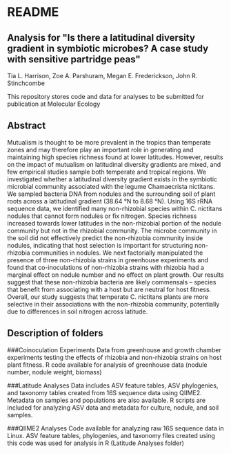# README 

## Analysis for "Is there a latitudinal diversity gradient in symbiotic microbes? A case study with sensitive partridge peas"
Tia L. Harrison, Zoe A. Parshuram, Megan E. Frederickson, John R. Stinchcombe 

This repository stores code and data for analyses to be submitted for publication at Molecular Ecology 

## Abstract 

Mutualism is thought to be more prevalent in the tropics than temperate zones and may therefore play an important role in generating and maintaining high species richness found at lower latitudes. However, results on the impact of mutualism on latitudinal diversity gradients are mixed, and few empirical studies sample both temperate and tropical regions. We investigated whether a latitudinal diversity gradient exists in the symbiotic microbial community associated with the legume Chamaecrista nictitans. We sampled bacteria DNA from nodules and the surrounding soil of plant roots across a latitudinal gradient (38.64 °N to 8.68 °N). Using 16S rRNA sequence data, we identified many non-rhizobial species within C. nictitans nodules that cannot form nodules or fix nitrogen. Species richness increased towards lower latitudes in the non-rhizobial portion of the nodule community but not in the rhizobial community. The microbe community in the soil did not effectively predict the non-rhizobia community inside nodules, indicating that host selection is important for structuring non-rhizobia communities in nodules. We next factorially manipulated the presence of three non-rhizobia strains in greenhouse experiments and found that co-inoculations of non-rhizobia strains with rhizobia had a marginal effect on nodule number and no effect on plant growth. Our results suggest that these non-rhizobia bacteria are likely commensals – species that benefit from associating with a host but are neutral for host fitness. Overall, our study suggests that temperate C. nictitans plants are more selective in their associations with the non-rhizobia community, potentially due to differences in soil nitrogen across latitude.

## Description of folders 
###Coinoculation Experiments
Data from greenhouse and growth chamber experiments testing the effects of rhizobia and non-rhizobia strains on host plant fitness. R code available for analysis of greenhouse data (nodule number, nodule weight, biomass)

###Latitude Analyses
Data includes ASV feature tables, ASV phylogenies, and taxonomy tables created from 16S sequence data using QIIME2. Metadata on samples and populations are also available. R scripts are included for analyzing ASV data and metadata for culture, nodule, and soil samples.

###QIIME2 Analyses
Code available for analyzing raw 16S sequence data in Linux. ASV feature tables, phylogenies, and taxonomy files created using this code was used for analysis in R (Latitude Analyses folder) 


